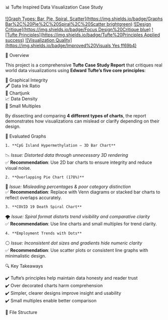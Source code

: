   📊 Tufte Inspired Data Visualization Case Study

[![Graph Types: Bar, Pie, Spiral, Scatter](https://img.shields.io/badge/Graphs Bar%2C%20Pie%2C%20Spiral%2C%20Scatter brightgreen)](https://github.com/)
[![Design Critique](https://img.shields.io/badge/Focus Design%20Critique blue)](https://github.com/)
[![Tufte Principles](https://img.shields.io/badge/Tufte%20Principles Applied success)](https://github.com/)
[![Visualization Quality](https://img.shields.io/badge/Improved%20Visuals Yes ff69b4)](https://github.com/)


   📘 Overview

This project is a comprehensive **Tufte Case Study Report** that critiques real world data visualizations using **Edward Tufte’s five core principles**:

  🧮 Graphical Integrity  
  🖋️ Data Ink Ratio  
  🚫 Chartjunk  
  📈 Data Density  
  🧩 Small Multiples  

By dissecting and comparing **4 different types of charts**, the report demonstrates how visualizations can mislead or clarify depending on their design.

   

   📌 Evaluated Graphs

    1. **CpG Island Hypermethylation – 3D Bar Chart**
📉 _Issue: Distorted data through unnecessary 3D rendering_  
✅ **Recommendation**: Use 2D bar charts to ensure integrity and reduce visual noise.

   

    2. **Overlapping Pie Chart (178%)**
🥧 _Issue: Misleading percentages & poor category distinction_  
✅ **Recommendation**: Replace with Venn diagrams or stacked bar charts to reflect overlaps accurately.

   

    3. **COVID 19 Death Spiral Chart**
🌪️ _Issue: Spiral format distorts trend visibility and comparative clarity_  
✅ **Recommendation**: Use line charts and small multiples for trend clarity.

   

    4. **Employment Trends with Dots**
⚪ _Issue: Inconsistent dot sizes and gradients hide numeric clarity_  
✅ **Recommendation**: Use scatter plots or consistent line graphs with minimalistic design.

   

   🔍 Key Takeaways

✔️ Tufte’s principles help maintain data honesty and reader trust  
✔️ Over decorated charts harm comprehension  
✔️ Simpler, clearer designs improve insight and usability  
✔️ Small multiples enable better comparison

   

   📂 File Structure

